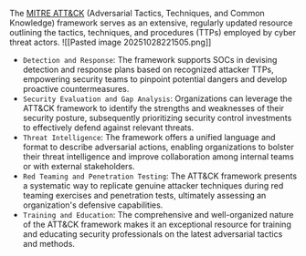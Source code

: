 The [MITRE ATT&CK](https://attack.mitre.org/) (Adversarial Tactics, Techniques, and Common Knowledge) framework serves as an extensive, regularly updated resource outlining the tactics, techniques, and procedures (TTPs) employed by cyber threat actors.
![[Pasted image 20251028221505.png]]

- `Detection and Response`: The framework supports SOCs in devising detection and response plans based on recognized attacker TTPs, empowering security teams to pinpoint potential dangers and develop proactive countermeasures. 
- `Security Evaluation and Gap Analysis`: Organizations can leverage the ATT&CK framework to identify the strengths and weaknesses of their security posture, subsequently prioritizing security control investments to effectively defend against relevant threats.
- `Threat Intelligence`: The framework offers a unified language and format to describe adversarial actions, enabling organizations to bolster their threat intelligence and improve collaboration among internal teams or with external stakeholders.
- `Red Teaming and Penetration Testing`: The ATT&CK framework presents a systematic way to replicate genuine attacker techniques during red teaming exercises and penetration tests, ultimately assessing an organization's defensive capabilities.
- `Training and Education`: The comprehensive and well-organized nature of the ATT&CK framework makes it an exceptional resource for training and educating security professionals on the latest adversarial tactics and methods.